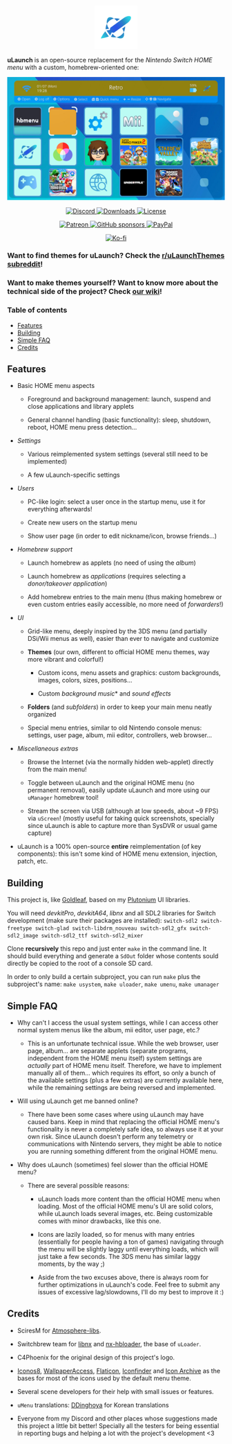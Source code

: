 <p align="center">
  <img alt="uLaunch" height="100" src="projects/uMenu/romfs/Logo.png">
</p

**uLaunch** is an open-source replacement for the *Nintendo Switch HOME menu* with a custom, homebrew-oriented one:

![Screenshot](screenshot.jpg)

<p align="center">
  <a title="Discord" href="https://discord.gg/3KpFyaH">
    <img alt="Discord" src="https://img.shields.io/discord/789833418631675954?label=Discord&logo=Discord&logoColor=fff&style=for-the-badge">
  </a>
  <a title="Downloads" href="https://github.com/XorTroll/uLaunch/releases/latest">
    <img alt="Downloads" src="https://img.shields.io/github/downloads/XorTroll/uLaunch/total?longCache=true&style=for-the-badge&label=Downloads&logoColor=fff&logo=GitHub">
  </a>
  <a title="License" href="https://github.com/XorTroll/uLaunch/blob/master/LICENSE">
    <img alt="License" src="https://img.shields.io/github/license/XorTroll/uLaunch?style=for-the-badge">
  </a>
</p>

<p align="center">
  <a title="Patreon" href="https://www.patreon.com/xortroll">
    <img alt="Patreon" src="https://img.shields.io/endpoint.svg?url=https%3A%2F%2Fshieldsio-patreon.vercel.app%2Fapi%3Fusername%3DXorTroll%26type%3Dpatrons&style=for-the-badge"/>
  </a>
  <a title="GitHub sponsors" href="https://github.com/sponsors/XorTroll">
    <img alt="GitHub sponsors" src="https://img.shields.io/github/sponsors/XorTroll?label=Sponsor&logo=GitHub&style=for-the-badge"/>
  </a>
  <a title="PayPal" href="https://www.paypal.com/donate/?hosted_button_id=PHQKFTY9AHPUU">
    <img alt="PayPal" src="https://img.shields.io/badge/Donate-PayPal-green.svg?style=for-the-badge"/>
  </a>
</p>

<p align="center">
  <a title="Ko-fi" href='https://ko-fi.com/xortroll' target='_blank'>
    <img alt="Ko-fi" height='35' style='border:0px;height:46px;' src='https://az743702.vo.msecnd.net/cdn/kofi3.png?v=0' border='0'/>
  </a>
</p>

### Want to find **themes** for uLaunch? Check the [r/uLaunchThemes subreddit](https://www.reddit.com/r/uLaunchThemes/)!

### Want to make **themes** yourself? Want to know more about the **technical** side of the project? Check [our wiki](https://github.com/XorTroll/uLaunch/wiki)!

<h3>
Table of contents
</h3>

- [Features](#features)
- [Building](#building)
- [Simple FAQ](#simple-faq)
- [Credits](#credits)

## Features

- Basic HOME menu aspects

  - Foreground and background management: launch, suspend and close applications and library applets

  - General channel handling (basic functionality): sleep, shutdown, reboot, HOME menu press detection... 

- *Settings*

  - Various reimplemented system settings (several still need to be implemented)

  - A few uLaunch-specific settings

- *Users*

  - PC-like login: select a user once in the startup menu, use it for everything afterwards!

  - Create new users on the startup menu

  - Show user page (in order to edit nickname/icon, browse friends...)

- *Homebrew support*

  - Launch homebrew as applets (no need of using the *album*)

  - Launch homebrew as *applications* (requires selecting a *donor/takeover application*)

  - Add homebrew entries to the main menu (thus making homebrew or even custom entries easily accessible, no more need of *forwarders*!)

- *UI*

  - Grid-like menu, deeply inspired by the 3DS menu (and partially DSi/Wii menus as well), easier than ever to navigate and customize

  - **Themes** (our own, different to official HOME menu themes, way more vibrant and colorful!)

    - Custom icons, menu assets and graphics: custom backgrounds, images, colors, sizes, positions...

    - Custom *background music** and *sound effects*

  - **Folders** (and *subfolders*) in order to keep your main menu neatly organized

  - Special menu entries, similar to old Nintendo console menus: settings, user page, album, mii editor, controllers, web browser...

- *Miscellaneous extras*

  - Browse the Internet (via the normally hidden web-applet) directly from the main menu!

  - Toggle between uLaunch and the original HOME menu (no permanent removal), easily update uLaunch and more using our `uManager` homebrew tool!

  - Stream the screen via USB (although at low speeds, about ~9 FPS) via `uScreen`! (mostly useful for taking quick screenshots, specially since uLaunch is able to capture more than SysDVR or usual game capture)

- uLaunch is a 100% open-source **entire** reimplementation (of key components): this isn't some kind of HOME menu extension, injection, patch, etc.

## Building

This project is, like [Goldleaf](https://github.com/XorTroll/Goldleaf), based on my [Plutonium](https://github.com/XorTroll/Plutonium) UI libraries.

You will need *devkitPro*, *devkitA64*, *libnx* and all SDL2 libraries for Switch development (make sure their packages are installed): `switch-sdl2 switch-freetype switch-glad switch-libdrm_nouveau switch-sdl2_gfx switch-sdl2_image switch-sdl2_ttf switch-sdl2_mixer`

Clone **recursively** this repo and just enter `make` in the command line. It should build everything and generate a `SdOut` folder whose contents sould directly be copied to the root of a console SD card.

In order to only build a certain subproject, you can run `make` plus the subproject's name: `make usystem`, `make uloader`, `make umenu`, `make umanager`

## Simple FAQ

- Why can't I access the usual system settings, while I can access other normal system menus like the album, mii editor, user page, etc.?

  - This is an unfortunate technical issue. While the web browser, user page, album... are separate applets (separate programs, independent from the HOME menu itself) system settings are *actually* part of HOME menu itself. Therefore, we have to implement manually all of them... which requires its effort, so only a bunch of the available settings (plus a few extras) are currently available here, while the remaining settings are being reversed and implemented.

- Will using uLaunch get me banned online?

  - There have been some cases where using uLaunch may have caused bans. Keep in mind that replacing the official HOME menu's functionality is never a completely safe idea, so always use it at your own risk. Since uLaunch doesn't perform any telemetry or communications with Nintendo servers, they might be able to notice you are running something different from the original HOME menu.

- Why does uLaunch (sometimes) feel slower than the official HOME menu?

  - There are several possible reasons:

    - uLaunch loads more content than the official HOME menu when loading. Most of the official HOME menu's UI are solid colors, while uLaunch loads several images, etc. Being customizable comes with minor drawbacks, like this one.

    - Icons are lazily loaded, so for menus with many entries (essentially for people having a ton of games) navigating through the menu will be slightly laggy until everything loads, which will just take a few seconds. The 3DS menu has similar laggy moments, by the way ;)

    - Aside from the two excuses above, there is always room for further optimizations in uLaunch's code. Feel free to submit any issues of excessive lag/slowdowns, I'll do my best to improve it :)

## Credits

- SciresM for [Atmosphere-libs](https://github.com/Atmosphere-NX/Atmosphere-libs).

- Switchbrew team for [libnx](https://github.com/switchbrew/libnx) and [nx-hbloader](https://github.com/switchbrew/nx-hbloader), the base of `uLoader`.

- C4Phoenix for the original design of this project's logo.

- [Iconos8](https://iconos8.es/), [WallpaperAccess](https://wallpaperaccess.com/), [Flaticon](https://www.flaticon.com/), [Iconfinder](https://www.iconfinder.com/) and [Icon Archive](https://www.iconarchive.com/) as the bases for most of the icons used by the default menu theme.

- Several scene developers for their help with small issues or features.

- `uMenu` translations: [DDinghoya]() for Korean translations

- Everyone from my Discord and other places whose suggestions made this project a little bit better! Specially all the testers for being essential in reporting bugs and helping a lot with the project's development <3

